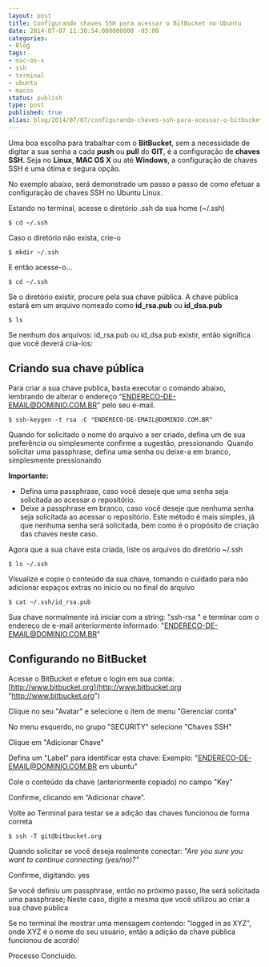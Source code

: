 ```yaml
---
layout: post
title: Configurando chaves SSH para acessar o BitBucket no Ubuntu
date: 2014-07-07 11:30:54.000000000 -03:00
categories:
- Blog
tags:
- mac-os-x
- ssh
- terminal
- ubuntu
- macos
status: publish
type: post
published: true
alias: blog/2014/07/07/configurando-chaves-ssh-para-acessar-o-bitbucket-no-ubuntu.html
---
```

Uma boa escolha para trabalhar com o **BitBucket**, sem a necessidade de digitar a sua senha a cada **push** ou **pull** do **GIT**, é a configuração de **chaves SSH**.
Seja no **Linux**, **MAC OS X** ou até **Windows**, a configuração de chaves SSH é uma ótima e segura opção.

No exemplo abaixo, será demonstrado um passo a passo de como efetuar a configuração de chaves SSH no Ubuntu Linux.

Estando no terminal, acesse o diretório .ssh da sua home (~/.ssh)

	$ cd ~/.ssh

Caso o diretório não exista, crie-o

	$ mkdir ~/.ssh

E então acesse-o...

	$ cd ~/.ssh

Se o diretório existir, procure pela sua chave pública.
A chave pública estará em um arquivo nomeado como **id_rsa.pub** ou **id_dsa.pub**

	$ ls

Se nenhum dos arquivos: id_rsa.pub ou id_dsa.pub existir, então significa que você deverá cria-los:

## Criando sua chave pública

Para criar a sua chave publica, basta executar o comando abaixo, lembrando de alterar o endereço "ENDERECO-DE-EMAIL@DOMINIO.COM.BR" pelo seu e-mail.

	$ ssh-keygen -t rsa -C "ENDERECO-DE-EMAIL@DOMINIO.COM.BR"

Quando for solicitado o nome do arquivo a ser criado, defina um de sua preferência ou simplesmente confirme a sugestão, pressionando <Enter>
Quando solicitar uma passphrase, defina uma senha ou deixe-a em branco, simplesmente pressionando <Enter>

**Importante:**

*   Defina uma passphrase, caso você deseje que uma senha seja solicitada ao acessar o repositório.
*   Deixe a passphrase em branco, caso você deseje que nenhuma senha seja solicitada ao acessar o repositório. Este método é mais simples,
    já que nenhuma senha será solicitada, bem como é o propósito de criação das chaves neste caso.

Agora que a sua chave esta criada, liste os arquivos do diretório ~/.ssh

	$ ls ~/.ssh

Visualize e copie o conteúdo da sua chave, tomando o cuidado para não adicionar espaços extras no início ou no final do arquivo

	$ cat ~/.ssh/id_rsa.pub

Sua chave normalmente irá iniciar com a string: "ssh-rsa " e terminar com o endereço de e-mail anteriormente informado: "ENDERECO-DE-EMAIL@DOMINIO.COM.BR"

## Configurando no BitBucket

Acesse o BitBucket e efetue o login em sua conta: [http://www.bitbucket.org](http://www.bitbucket.org "http://www.bitbucket.org")

Clique no seu "Avatar" e selecione o item de menu "Gerenciar conta"

No menu esquerdo, no grupo "SECURITY" selecione "Chaves SSH"

Clique em "Adicionar Chave"

Defina um "Label" para identificar esta chave:
Exemplo: "ENDERECO-DE-EMAIL@DOMINIO.COM.BR em ubuntu"

Cole o conteúdo da chave (anteriormente copiado) no campo "Key"

Confirme, clicando em “Adicionar chave”.

Volte ao Terminal para testar se a adição das chaves funcionou de forma correta

	$ ssh -T git@bitbucket.org

Quando solicitar se você deseja realmente conectar:
_"Are you sure you want to continue connecting (yes/no)?"_

Confirme, digitando: yes

Se você definiu um passphrase, então no próximo passo, lhe será solicitada uma passphrase; Neste caso, digite a mesma que você utilizou ao criar a sua chave pública

Se no terminal lhe mostrar uma mensagem contendo: "logged in as XYZ", onde XYZ é o nome do seu usuário, então a adição da chave pública funcionou de acordo!

Processo Concluído.